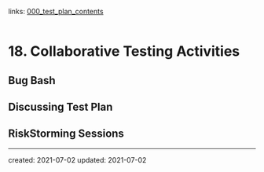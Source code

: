 links: [000_test_plan_contents](000_test_plan_contents.md)
<br><br>

# 18. Collaborative Testing Activities


## Bug Bash
## Discussing Test Plan
## RiskStorming Sessions


___
created: 2021-07-02
updated: 2021-07-02